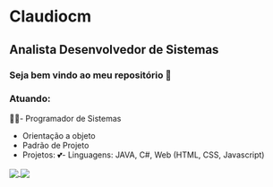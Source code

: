 # Claudiocm
## Analista Desenvolvedor de Sistemas
### Seja bem vindo ao meu repositório 👋

### Atuando:

🧑‍🎓- Programador de Sistemas
- Orientação a objeto
- Padrão de Projeto
- Projetos: 
💕- Linguagens: 
    JAVA, C#, Web (HTML, CSS, Javascript)

<a href="https://github.com/Claudiocm">
  <img align="center" src="https://github-readme-stats.vercel.app/api/pin/?username=Claudiocm&repo=github-readme-stats" />
</a>
<a href="https://github.com/Claudiocm">
  <img align="center" src="https://github-readme-stats.vercel.app/api/pin/?username=Claudiocm&repo=Claudiocm" />
</a>
